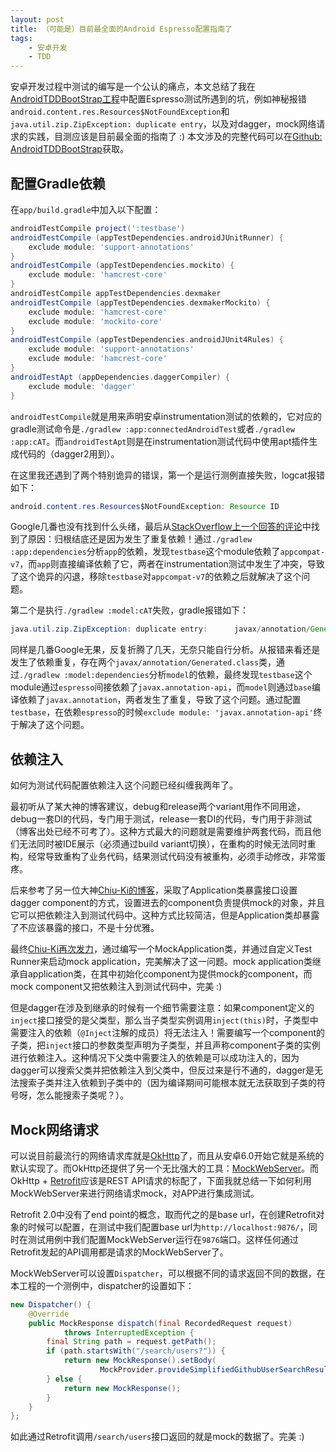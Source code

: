 ```yaml
---
layout: post
title: （可能是）目前最全面的Android Espresso配置指南了
tags:
    - 安卓开发
    - TDD
---
```


安卓开发过程中测试的编写是一个公认的痛点，本文总结了我在[AndroidTDDBootStrap工程](https://github.com/Piasy/AndroidTDDBootStrap)中配置Espresso测试所遇到的坑，例如神秘报错`android.content.res.Resources$NotFoundException`和`java.util.zip.ZipException: duplicate entry`，以及对dagger，mock网络请求的实践，目测应该是目前最全面的指南了 :)  本文涉及的完整代码可以在[Github: AndroidTDDBootStrap](https://github.com/Piasy/AndroidTDDBootStrap/tree/1958be13bda22d62ccae1a44830d7dd5a07be98f)获取。

## 配置Gradle依赖

在`app/build.gradle`中加入以下配置：

``` groovy
androidTestCompile project(':testbase')
androidTestCompile (appTestDependencies.androidJUnitRunner) {
    exclude module: 'support-annotations'
}
androidTestCompile (appTestDependencies.mockito) {
    exclude module: 'hamcrest-core'
}
androidTestCompile appTestDependencies.dexmaker
androidTestCompile (appTestDependencies.dexmakerMockito) {
    exclude module: 'hamcrest-core'
    exclude module: 'mockito-core'
}
androidTestCompile (appTestDependencies.androidJUnit4Rules) {
    exclude module: 'support-annotations'
    exclude module: 'hamcrest-core'
}
androidTestApt (appDependencies.daggerCompiler) {
    exclude module: 'dagger'
}
```

`androidTestCompile`就是用来声明安卓instrumentation测试的依赖的，它对应的gradle测试命令是`./gradlew :app:connectedAndroidTest`或者`./gradlew :app:cAT`。而`androidTestApt`则是在instrumentation测试代码中使用apt插件生成代码的（dagger2用到）。

在这里我还遇到了两个特别诡异的错误，第一个是运行测例直接失败，logcat报错如下：

``` java
android.content.res.Resources$NotFoundException: Resource ID
```

Google几番也没有找到什么头绪，最后从[StackOverflow上一个回答的评论](http://stackoverflow.com/questions/34791907/inflating-activity-content-fails-in-instrumentation)中找到了原因：归根结底还是因为发生了重复依赖！通过`./gradlew :app:dependencies`分析`app`的依赖，发现`testbase`这个module依赖了`appcompat-v7`，而`app`则直接编译依赖了它，两者在instrumentation测试中发生了冲突，导致了这个诡异的闪退，移除`testbase`对`appcompat-v7`的依赖之后就解决了这个问题。

第二个是执行`./gradlew :model:cAT`失败，gradle报错如下：

``` java
java.util.zip.ZipException: duplicate entry:      javax/annotation/Generated.class
```

同样是几番Google无果，反复折腾了几天，无奈只能自行分析。从报错来看还是发生了依赖重复，存在两个`javax/annotation/Generated.class`类，通过`./gradlew :model:dependencies`分析`model`的依赖，最终发现`testbase`这个module通过`espresso`间接依赖了`javax.annotation-api`，而`model`则通过`base`编译依赖了`javax.annotation`，两者发生了重复，导致了这个问题。通过配置`testbase`，在依赖`espresso`的时候`exclude module: 'javax.annotation-api'`终于解决了这个问题。

## 依赖注入
如何为测试代码配置依赖注入这个问题已经纠缠我两年了。

最初听从了某大神的博客建议，debug和release两个variant用作不同用途，debug一套DI的代码，专门用于测试，release一套DI的代码，专门用于非测试（博客出处已经不可考了）。这种方式最大的问题就是需要维护两套代码，而且他们无法同时被IDE展示（必须通过build variant切换），在重构的时候无法同时重构，经常导致重构了业务代码，结果测试代码没有被重构，必须手动修改，非常蛋疼。

后来参考了另一位大神[Chiu-Ki的博客](http://blog.sqisland.com/2015/04/dagger-2-espresso-2-mockito.html)，采取了Application类暴露接口设置dagger component的方式，设置进去的component负责提供mock的对象，并且它可以把依赖注入到测试代码中。这种方式比较简洁，但是Application类却暴露了不应该暴露的接口，不是十分优雅。

最终[Chiu-Ki再次发力](http://blog.sqisland.com/2015/12/mock-application-in-espresso.html)，通过编写一个MockApplication类，并通过自定义Test Runner来启动mock application，完美解决了这一问题。mock application类继承自application类，在其中初始化component为提供mock的component，而mock component又把依赖注入到测试代码中，完美 :)

但是dagger在涉及到继承的时候有一个细节需要注意：如果component定义的`inject`接口接受的是父类型，那么当子类型实例调用`inject(this)`时，子类型中需要注入的依赖（`@Inject`注解的成员）将无法注入！需要编写一个component的子类，把`inject`接口的参数类型声明为子类型，并且声称component子类的实例进行依赖注入。这种情况下父类中需要注入的依赖是可以成功注入的，因为dagger可以搜索父类并把依赖注入到父类中，但反过来是行不通的，dagger是无法搜索子类并注入依赖到子类中的（因为编译期间可能根本就无法获取到子类的符号呀，怎么能搜索子类呢？）。

## Mock网络请求
可以说目前最流行的网络请求库就是[OkHttp](https://github.com/square/okhttp)了，而且从安卓6.0开始它就是系统的默认实现了。而OkHttp还提供了另一个无比强大的工具：[MockWebServer](https://github.com/square/okhttp/blob/master/mockwebserver)。而OkHttp + [Retrofit](https://github.com/square/retrofit)应该是REST API请求的标配了，下面我就总结一下如何利用MockWebServer来进行网络请求mock，对APP进行集成测试。

Retrofit 2.0中没有了end point的概念，取而代之的是base url，在创建Retrofit对象的时候可以配置，在测试中我们配置base url为`http://localhost:9876/`，同时在测试用例中我们配置MockWebServer运行在`9876`端口。这样任何通过Retrofit发起的API调用都是请求的MockWebServer了。

MockWebServer可以设置`Dispatcher`，可以根据不同的请求返回不同的数据，在本工程的一个测例中，dispatcher的设置如下：

``` java
new Dispatcher() {
    @Override
    public MockResponse dispatch(final RecordedRequest request)
            throws InterruptedException {
        final String path = request.getPath();
        if (path.startsWith("/search/users?")) {
            return new MockResponse().setBody(
                    MockProvider.provideSimplifiedGithubUserSearchResultStr());
        } else {
            return new MockResponse();
        }
    }
};
```

如此通过Retrofit调用`/search/users`接口返回的就是mock的数据了。完美 :)
